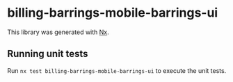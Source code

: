 # billing-barrings-mobile-barrings-ui

This library was generated with [Nx](https://nx.dev).

## Running unit tests

Run `nx test billing-barrings-mobile-barrings-ui` to execute the unit tests.
